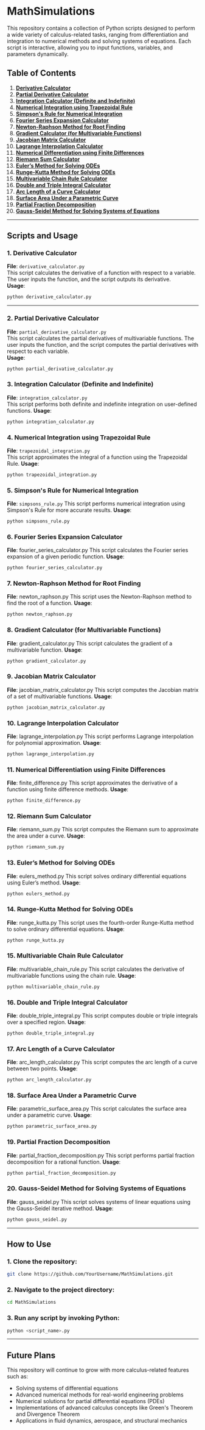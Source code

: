 # MathSimulations

This repository contains a collection of Python scripts designed to perform a wide variety of calculus-related tasks, ranging from differentiation and integration to numerical methods and solving systems of equations. Each script is interactive, allowing you to input functions, variables, and parameters dynamically.

## Table of Contents
1. **[Derivative Calculator](#derivative-calculator)**
2. **[Partial Derivative Calculator](#partial-derivative-calculator)**
3. **[Integration Calculator (Definite and Indefinite)](#integration-calculator)**
4. **[Numerical Integration using Trapezoidal Rule](#numerical-integration-using-trapezoidal-rule)**
5. **[Simpson's Rule for Numerical Integration](#simpsons-rule-for-numerical-integration)**
6. **[Fourier Series Expansion Calculator](#fourier-series-expansion-calculator)**
7. **[Newton-Raphson Method for Root Finding](#newton-raphson-method-for-root-finding)**
8. **[Gradient Calculator (for Multivariable Functions)](#gradient-calculator)**
9. **[Jacobian Matrix Calculator](#jacobian-matrix-calculator)**
10. **[Lagrange Interpolation Calculator](#lagrange-interpolation-calculator)**
11. **[Numerical Differentiation using Finite Differences](#numerical-differentiation-using-finite-differences)**
12. **[Riemann Sum Calculator](#riemann-sum-calculator)**
13. **[Euler’s Method for Solving ODEs](#eulers-method-for-solving-differential-equations)**
14. **[Runge-Kutta Method for Solving ODEs](#runge-kutta-method-for-solving-differential-equations)**
15. **[Multivariable Chain Rule Calculator](#multivariable-chain-rule-calculator)**
16. **[Double and Triple Integral Calculator](#double-and-triple-integral-calculator)**
17. **[Arc Length of a Curve Calculator](#arc-length-of-a-curve-calculator)**
18. **[Surface Area Under a Parametric Curve](#surface-area-under-a-parametric-curve)**
19. **[Partial Fraction Decomposition](#partial-fraction-decomposition)**
20. **[Gauss-Seidel Method for Solving Systems of Equations](#gauss-seidel-method-for-solving-systems-of-equations)**

---

## Scripts and Usage

### 1. Derivative Calculator
**File**: `derivative_calculator.py`  
This script calculates the derivative of a function with respect to a variable. The user inputs the function, and the script outputs its derivative.  
**Usage**:
```bash
python derivative_calculator.py
```

---


### 2. Partial Derivative Calculator
**File**: `partial_derivative_calculator.py`  
This script calculates the partial derivatives of multivariable functions. The user inputs the function, and the script computes the partial derivatives with respect to each variable.  
**Usage**:
```bash
python partial_derivative_calculator.py
```

### 3. Integration Calculator (Definite and Indefinite)
**File**: `integration_calculator.py`  
This script performs both definite and indefinite integration on user-defined functions.
**Usage**:
```bash
python integration_calculator.py
```

### 4. Numerical Integration using Trapezoidal Rule
**File**: `trapezoidal_integration.py`  
This script approximates the integral of a function using the Trapezoidal Rule.
**Usage**:
```bash
python trapezoidal_integration.py
```

### 5. Simpson's Rule for Numerical Integration
**File**: `simpsons_rule.py`
This script performs numerical integration using Simpson's Rule for more accurate results.
**Usage**:
```bash
python simpsons_rule.py
```

### 6. Fourier Series Expansion Calculator
**File**: fourier_series_calculator.py
This script calculates the Fourier series expansion of a given periodic function.
**Usage**:
```bash
python fourier_series_calculator.py
```

### 7. Newton-Raphson Method for Root Finding
**File**: newton_raphson.py
This script uses the Newton-Raphson method to find the root of a function.
**Usage**:
```bash
python newton_raphson.py
```

### 8. Gradient Calculator (for Multivariable Functions)
**File**: gradient_calculator.py
This script calculates the gradient of a multivariable function.
**Usage**:
```bash
python gradient_calculator.py
```

### 9. Jacobian Matrix Calculator
**File**: jacobian_matrix_calculator.py
This script computes the Jacobian matrix of a set of multivariable functions.
**Usage**:
```bash
python jacobian_matrix_calculator.py
```

### 10. Lagrange Interpolation Calculator
**File**: lagrange_interpolation.py
This script performs Lagrange interpolation for polynomial approximation.
**Usage**:
```bash
python lagrange_interpolation.py
```

### 11. Numerical Differentiation using Finite Differences
**File**: finite_difference.py
This script approximates the derivative of a function using finite difference methods.
**Usage**:
```bash
python finite_difference.py
```

### 12. Riemann Sum Calculator
**File**: riemann_sum.py
This script computes the Riemann sum to approximate the area under a curve.
**Usage**:
```bash
python riemann_sum.py
```

### 13. Euler’s Method for Solving ODEs
**File**: eulers_method.py
This script solves ordinary differential equations using Euler’s method.
**Usage**:
```bash
python eulers_method.py
```

### 14. Runge-Kutta Method for Solving ODEs
**File**: runge_kutta.py
This script uses the fourth-order Runge-Kutta method to solve ordinary differential equations.
**Usage**:
```bash
python runge_kutta.py
```

### 15. Multivariable Chain Rule Calculator
**File**: multivariable_chain_rule.py
This script calculates the derivative of multivariable functions using the chain rule.
**Usage**:
```bash
python multivariable_chain_rule.py
```

### 16. Double and Triple Integral Calculator
**File**: double_triple_integral.py
This script computes double or triple integrals over a specified region.
**Usage**:
```bash
python double_triple_integral.py
```

### 17. Arc Length of a Curve Calculator
**File**: arc_length_calculator.py
This script computes the arc length of a curve between two points.
**Usage**:
```bash
python arc_length_calculator.py
```

### 18. Surface Area Under a Parametric Curve
**File**: parametric_surface_area.py
This script calculates the surface area under a parametric curve.
**Usage**:
```bash
python parametric_surface_area.py
```

### 19. Partial Fraction Decomposition
**File**: partial_fraction_decomposition.py
This script performs partial fraction decomposition for a rational function.
**Usage**:
```bash
python partial_fraction_decomposition.py
```

### 20. Gauss-Seidel Method for Solving Systems of Equations
**File**: gauss_seidel.py
This script solves systems of linear equations using the Gauss-Seidel iterative method.
**Usage**:
``` bash
python gauss_seidel.py
```

---

## How to Use
### **1**. Clone the repository:
```bash
git clone https://github.com/YourUsername/MathSimulations.git
```
### **2**. Navigate to the project directory:
```bash
cd MathSimulations
```
### **3**. Run any script by invoking Python:
```bash
python <script_name>.py
```

---

## Future Plans
This repository will continue to grow with more calculus-related features such as:

- Solving systems of differential equations
- Advanced numerical methods for real-world engineering problems
- Numerical solutions for partial differential equations (PDEs)
- Implementations of advanced calculus concepts like Green's Theorem and Divergence Theorem
- Applications in fluid dynamics, aerospace, and structural mechanics
